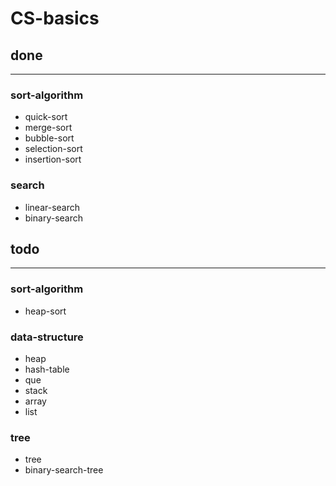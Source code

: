 # CS-basics

## done

---

### sort-algorithm

- quick-sort
- merge-sort
- bubble-sort
- selection-sort
- insertion-sort

### search

- linear-search
- binary-search

## todo

---

### sort-algorithm

- heap-sort

### data-structure

- heap
- hash-table
- que
- stack
- array
- list

### tree

- tree
- binary-search-tree
